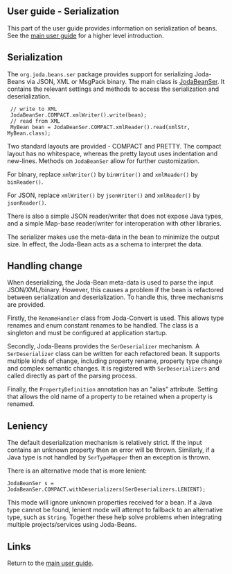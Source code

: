 ## User guide - Serialization

This part of the user guide provides information on serialization of beans.
See the [main user guide](userguide.html) for a higher level introduction.


## Serialization

The `org.joda.beans.ser` package provides support for serializing Joda-Beans via JSON, XML or MsgPack binary.
The main class is [JodaBeanSer](apidocs/org.joda.beans/org/joda/beans/ser/JodaBeanSer.html).
It contains the relevant settings and methods to access the serialization and deserialization.

```
 // write to XML
 JodaBeanSer.COMPACT.xmlWriter().write(bean);
 // read from XML
 MyBean bean = JodaBeanSer.COMPACT.xmlReader().read(xmlStr, MyBean.class);
```

Two standard layouts are provided - COMPACT and PRETTY.
The compact layout has no whitespace, whereas the pretty layout uses indentation and new-lines.
Methods on `JodaBeanSer` allow for further customization.

For binary, replace `xmlWriter()` by `binWriter()` and
`xmlReader()` by `binReader()`.

For JSON, replace `xmlWriter()` by `jsonWriter()` and
`xmlReader()` by `jsonReader()`.

There is also a simple JSON reader/writer that does not expose Java types,
and a simple Map-base reader/writer for interoperation with other libraries.

The serializer makes use the meta-data in the bean to minimize the output size.
In effect, the Joda-Bean acts as a schema to interpret the data.


## Handling change

When deserializing, the Joda-Bean meta-data is used to parse the input JSON/XML/binary.
However, this causes a problem if the bean is refactored between serialization and deserialization.
To handle this, three mechanisms are provided.

Firstly, the `RenameHandler` class from Joda-Convert is used.
This allows type renames and enum constant renames to be handled.
The class is a singleton and must be configured at application startup.

Secondly, Joda-Beans provides the `SerDeserializer` mechanism.
A `SerDeserializer` class can be written for each refactored bean.
It supports multiple kinds of change, including property rename, property type change and
complex semantic changes. It is registered with `SerDeserializers` and called
directly as part of the parsing process.

Finally, the `PropertyDefinition` annotation has an "alias" attribute.
Setting that allows the old name of a property to be retained when a property is renamed.


## Leniency

The default deserialization mechanism is relatively strict.
If the input contains an unknown property then an error will be thrown.
Similarly, if a Java type is not handled by `SerTypeMapper` then an exception is thrown.

There is an alternative mode that is more lenient:

    JodaBeanSer s = JodaBeanSer.COMPACT.withDeserializers(SerDeserializers.LENIENT);

This mode will ignore unknown properties received for a bean.
If a Java type cannot be found, lenient mode will attempt to fallback to an alternative type, such as `String`.
Together these help solve problems when integrating multiple projects/services using Joda-Beans.


## Links

Return to the [main user guide](userguide.html).
